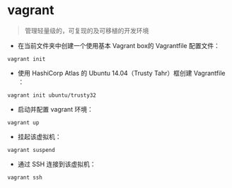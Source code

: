 # vagrant

> 管理轻量级的，可复现的及可移植的开发环境

- 在当前文件夹中创建一个使用基本 Vagrant box的 Vagrantfile 配置文件：

`vagrant init`

- 使用 HashiCorp Atlas 的 Ubuntu 14.04（Trusty Tahr）框创建 Vagrantfile ：

`vagrant init ubuntu/trusty32`

- 启动并配置 vagrant 环境：

`vagrant up`

- 挂起该虚拟机：

`vagrant suspend`

- 通过 SSH 连接到该虚拟机：

`vagrant ssh`

[#]: contributors: ([潘潘]，[无人喝彩])